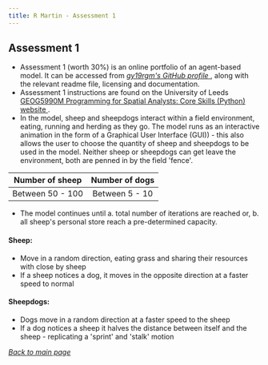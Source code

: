 ```yaml
---
title: R Martin - Assessment 1
---
```


## Assessment 1

* Assessment 1 (worth 30%) is an online portfolio of an agent-based model. It can be accessed from <a href="https://github.com/gy19rgm/GEOG5990Assessment1" target="_blank"> *gy19rgm's GitHub profile* </a>, along with the relevant readme file, licensing and documentation.
* Assessment 1 instructions are found on the University of Leeds <a href="https://www.geog.leeds.ac.uk/courses/computing/study/core-python/assessment1/index.html" target="_blank"> GEOG5990M Programming for Spatial Analysts: Core Skills (Python) website </a> .
* In the model, sheep and sheepdogs interact within a field environment, eating, running and herding as they go. The model runs as an interactive animation in the form of a Graphical User Interface (GUI)) - this also allows the user to choose the quantity of sheep and sheepdogs to be used in the model. Neither sheep or sheepdogs can get leave the environment, both are penned in by the field 'fence'.

| Number of sheep | Number of dogs |
| :---: | :---: |
| Between 50 - 100 | Between 5 - 10 |

* The model continues until a. total number of iterations are reached or, b. all sheep's personal store reach a pre-determined capacity. 

#### Sheep:
* Move in a random direction, eating grass and sharing their resources with close by sheep
* If a sheep notices a dog, it moves in the opposite direction at a faster speed to normal

#### Sheepdogs:
* Dogs move in a random direction at a faster speed to the sheep
* If a dog notices a sheep it halves the distance between itself and the sheep - replicating a 'sprint' and 'stalk'  motion

[*Back to main page*](https://gy19rgm.github.io/)